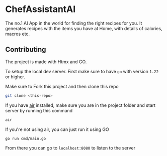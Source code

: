 # ChefAssistantAI

The no.1 AI App in the world for finding the right recipes for you. It generates recipes with the items you have at Home, with details of calories, macros etc.

## Contributing

The project is made with Htmx and GO.

To setup the local dev server. First make sure to have `go` with version `1.22` or higher.

Make sure to Fork this project and then clone this repo

```bash 
git clone <this-repo>
```

If you have [air](https://github.com/cosmtrek/air) installed, make sure you are in the project folder and start server by running this command

```bash
air
```

If you're not using air, you can just run it using GO

```bash
go run cmd/main.go
```

From there you can go to `localhost:8080` to listen to the server

